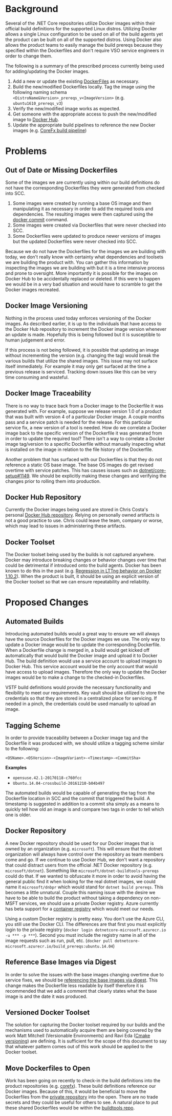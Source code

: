 # Background #
Several of the .NET Core repositories utilize Docker images within their official build definitions for the supported Linux distros.  Utilizing Docker allows a single Linux configuration to be used on all of the build agents yet the product can be built on all of the supported distros.  Using Docker also allows the product teams to easily manage the build prereqs because they specified within the Dockerfiles and don't require VSO service engineers in order to change them.

The following is a summary of the prescribed process currently being used for adding/updating the Docker images.

1. Add a new or update the existing [DockerFiles](https://devdiv.visualstudio.com/DevDiv/_git/DotNetCore?path=%2Fdockerfiles&version=GBmaster&_a=contents) as necessary.
2. Build the new/modified Dockerfiles locally.  Tag the image using the following naming schema `<DistroName&Version>_prereqs_v<ImageVersion>` (e.g. `ubuntu1610_prereqs_v3`)
3. Verify the new/modified image works as expected.
4. Get someone with the appropriate access to push the new/modified image to [Docker Hub](https://hub.docker.com/r/chcosta/dotnetcore/).
5. Update the appropriate build pipelines to reference the new Docker images (e.g. [CoreFx build pipeline](https://github.com/dotnet/corefx/blob/94780d59037393369d22def54466b2e13d81c435/buildpipeline/pipeline.json))

# Problems #

## Out of Date or Missing Dockerfiles ##
Some of the images we are currently using within our build definitions do not have the corresponding Dockerfiles they were generated from checked into SCC.  

1. Some images were created by running a base OS image and then manipulating it as necessary in order to add the required tools and dependencies.  The resulting images were then captured using the [docker commit](https://docs.docker.com/engine/reference/commandline/commit/) command.  
2. Some images were created via Dockerfiles that were never checked into SCC.
3. Some Dockerfiles were updated to produce newer versions of images but the updated Dockerfiles were never checked into SCC.

Because we do not have the Dockerfiles for the images we are building with today, we don't really know with certainty what dependencies and toolsets we are building the product with.  You can gather this information by inspecting the images we are building with but it is a time intensive process and prone to oversight.  More importantly it is possible for the images on Docker Hub to be accidentally replaced or deleted.  If this were to happen we would be in a very bad situation and would have to scramble to get the Docker images recreated.

## Docker Image Versioning ##
Nothing in the process used today enforces versioning of the Docker images.  As described earlier, it is up to the individuals that have access to the Docker Hub repository to increment the Docker image version whenever an update is made.  Hopefully this is being followed but it is susceptible to human judgement and error.

If this process is not being followed, it is possible that updating an image without incrementing the version (e.g. changing the tag) would break the various builds that utilize the shared images.  This issue may not surface itself immediately. For example it may only get surfaced at the time a previous release is serviced.  Tracking down issues like this can be very time consuming and wasteful.

## Docker Image Traceability ##
There is no way to trace back from a Docker image to the Dockerfile it was generated with.  For example, suppose we release version 1.0 of a product that was built with version 4 of a particular Docker image.  A couple months pass and a service patch is needed for the release.  For this particular service fix, a new version of a tool is needed.  How do we correlate a Docker image back to the specific version of the Dockerfile it was generated from in order to update the required tool?  There isn't a way to correlate a Docker image tag/version to a specific Dockerfile without manually inspecting what is installed on the image in relation to the file history of the Dockerfile.

Another problem that has surfaced with our Dockerfiles is that they do not reference a static OS base image.  The base OS images do get revised overtime with service patches.  This has causes issues such as [dotnet/core-setup#1149](https://github.com/dotnet/core-setup/pull/1149).  We should be explicitly making these changes and verifying the changes prior to rolling them into production.

## Docker Hub Repository ##
Currently the Docker images being used are stored in Chris Costa's personal [Docker Hub repository](https://hub.docker.com/r/chcosta/dotnetcore/).  Relying on personally owned artifacts is not a good practice to use.  Chris could leave the team, company or worse, which may lead to issues in administering these artifacts.

## Docker Toolset ##
The Docker toolset being used by the builds is not captured anywhere.  Docker may introduce breaking changes or behavior changes over time that could be detrimental if introduced onto the build agents.  Docker has been known to do this in the past (e.g. [Regression in LTTng behavior on Docker 1.10.2](https://github.com/docker/docker/issues/20818)).   When the product is built, it should be using an explicit version of the Docker toolset so that we can ensure repeatability and reliability.

# Proposed Changes #

## Automated Builds ##
Introducing automated builds would a great way to ensure we will always have the source Dockerfiles for the Docker images we use.  The only way to update a Docker image would be to update the corresponding Dockerfile.  When a Dockerfile change is merged in, a build would get kicked off automatically that would build the Docker image and upload it to Docker Hub.  The build definition would use a service account to upload images to Docker Hub.  This service account would be the only account that would have access to upload images.  Therefore the only way to update the Docker images would be to make a change to the checked-in Dockerfiles.

VSTF build definitions would provide the necessary functionality and flexibility to meet our requirements.  Key vault should be utilized to store the credentials so that they are stored in a centralized place for servicing.  If needed in a pinch, the credentials could be used manually to upload an image.  

## Tagging Scheme ##
In order to provide traceability between a Docker image tag and the Dockerfile it was produced with, we should utilize a tagging scheme similar to the following:

`<OSName>.<OSVersion>-<ImageVariant>-<Timestamp>-<CommitSha>`

**Examples**

- `opensuse.42.1-20170118-c760fcc`
- `Ubuntu.14.04-crossbuild-20161210-b04b497` 

The automated builds would be capable of generating the tag from the Dockerfile location in SCC and the commit that triggered the build.  A timestamp is suggested in addition to a commit sha simply as a means to quickly tell how old an image is and compare two tags in order to tell which one is older.

## Docker Repository ##
A new Docker repository should be used for our Docker images that is owned by an organization (e.g. `microsoft`).  This will ensure that the dotnet organization will always have control over the repository as team members come and go.  If we continue to use Docker Hub, we don't want a repository that could distract users from the official .NET Docker repository (e.g. `microsoft/dotnet`).  Something like `microsoft/dotnet-buildtools-prereqs` could do that. If we wanted to obfuscate it more in order to avoid having the general public find it when looking for the real dotnet images, we could name it `microsoft/dnbpr` which would stand for `dotnet build prereqs`.  This becomes a little unnatural.  Couple this naming issue with the desire we have to be able to build the product without taking a dependency on non-MSFT services, we should use a private Docker registry.  Azure currently has beta support for a [container registry](https://azure.microsoft.com/en-us/services/container-registry/) which would meet our needs.

Using a custom Docker registry is pretty easy. You don't use the Azure CLI, you still use the Docker CLI. The differences are that first you must explicitly login to the private registry (`docker login dotnetcore-microsoft.azurecr.io -u *** -p ***`). Second you must include the registry name in all of the image requests such as run, pull, etc. (`docker pull dotnetcore-microsoft.azurecr.io/build_prereqs:ubuntu.14.04`)

## Reference Base Images via Digest ##
In order to solve the issues with the base images changing overtime due to service fixes, we should be [referencing the base images via digest](https://docs.docker.com/engine/reference/builder/#/from).  This change makes the Dockerfile less readable by itself therefore it is recommended that we add a comment that clearly states what the base image is and the date it was produced.

## Versioned Docker Toolset ##
The solution for capturing the Docker toolset required by our builds and the mechanisms used to automatically acquire them are being covered by the work Matt Mitchell (Versionable Environments) and Ravi Eda ([Cmake versioning](https://github.com/dotnet/core-eng/blob/master/Documentation/Project-Docs/cmake-scenarios.md)) are defining.  It is sufficient for the scope of this document to say that whatever pattern comes out of this work should be applied to the Docker toolset.

## Move Dockerfiles to Open ##
Work has been going on recently to check-in the build definitions into the product repositories (e.g. [corefx](https://github.com/dotnet/corefx/tree/master/buildpipeline)).  These build definitions reference our Docker images.  Because of this, it would be beneficial to move the Dockerfiles from the [private repository](https://devdiv.visualstudio.com/DevDiv/_git/DotNetCore?path=%2Fdockerfiles&version=GBmaster&_a=contents) into the open.  There are no trade secrets and they could be useful for others to see.  A natural place to put these shared Dockerfiles would be within the [buildtools repo](https://github.com/dotnet/buildtools).

